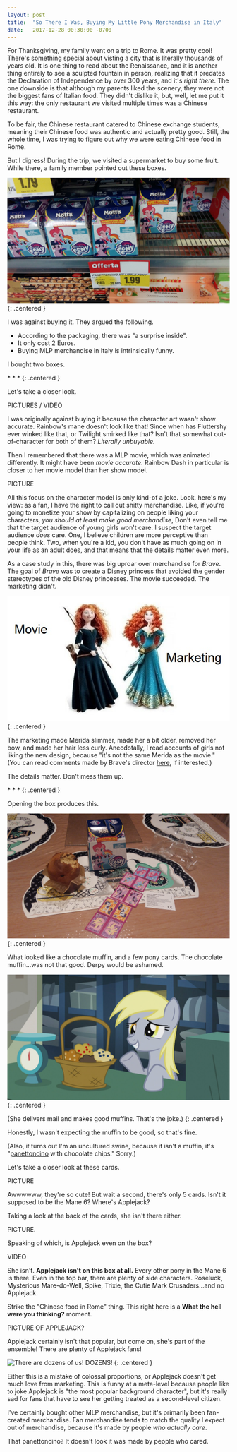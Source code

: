 ```yaml
---
layout: post
title:  "So There I Was, Buying My Little Pony Merchandise in Italy"
date:   2017-12-28 00:30:00 -0700
---
```


For Thanksgiving, my family went on a trip to Rome. It was pretty cool!
There's something special about visting a city that is literally
thousands of years old. It is one thing to read about the Renaissance,
and it is another thing entirely to see a sculpted fountain in person,
realizing that it predates the Declaration of Independence by over
300 years, and it's *right there*. The one downside is that although
my parents liked the scenery, they were not the biggest fans of
Italian food. They didn't dislike it, but, well, let me put it this way:
the only restaurant we visited multiple times was a Chinese restaurant.

To be fair, the Chinese restaurant catered to Chinese exchange students,
meaning their Chinese food was authentic and actually pretty good.
Still, the whole time, I was trying to figure out why we were eating
Chinese food in Rome.

But I digress! During the trip, we visited a supermarket to buy some
fruit. While there, a family member pointed out these boxes.

![My Little Pony boxes](/public/mlp-italy/box_store.jpg)
{: .centered }

I was against buying it. They argued the following.

* According to the packaging, there was "a surprise inside".
* It only cost 2 Euros.
* Buying MLP merchandise in Italy is intrinsically funny.

I bought two boxes.

\* \* \*
{: .centered }

Let's take a closer look.

PICTURES / VIDEO

I was originally against buying it because the character art wasn't
show accurate. Rainbow's mane doesn't
look like that! Since when has Fluttershy ever winked like that, or
Twilight smirked like that? Isn't that somewhat out-of-character for
both of them? *Literally unbuyable.*

Then I remembered that there was a MLP movie, which was animated
differently. It might have been *movie accurate*. Rainbow Dash
in particular is closer to her movie model than her show model.

PICTURE

All this focus on the character model is only kind-of a joke.
Look, here's my view: as a fan, I have
the right to call out shitty merchandise. Like, if you're going
to monetize your show by capitalizing on people liking your characters,
*you should at least make good merchandise*,
Don't even tell me that the target audience of young girls won't care.
I suspect the target audience *does* care. One, I believe children
are more perceptive than people think. Two, when you're a kid, you don't
have as much going on in your life as an adult does, and that means
that the details matter even more.

As a case study in this, there was big uproar over merchandise for
*Brave*. The goal of *Brave* was to create a Disney princess
that avoided the gender stereotypes of the old Disney princesses.
The movie succeeded. The marketing didn't.

![Character design comparison](/public/mlp-italy/brave.jpg)
{: .centered }

The marketing made Merida slimmer, made her a bit older, removed her
bow, and made her hair less curly. Anecdotally, I read accounts of girls
not liking the new design, because "it's not the same Merida as the
movie." (You can read comments made by Brave's director
[here](http://www.marinij.com/general-news/20130511/brave-creator-blasts-disney-for-blatant-sexism-in-princess-makeover), if interested.)

The details matter. Don't mess them up.

\* \* \*
{: .centered }

Opening the box produces this.

![Box contents](/public/mlp-italy/muffin.jpg)
{: .centered }

What looked like a chocolate muffin, and a few pony cards.
The chocolate muffin...was not that good. Derpy would be ashamed.

![Derpy hooves](/public/mlp-italy/derpy.jpg)
{: .centered }

(She delivers mail and makes good muffins. That's the joke.)
{: .centered }

Honestly, I wasn't expecting the muffin to be good, so that's fine.

(Also, it turns out I'm an uncultured swine, because it isn't a muffin,
it's "[panettoncino](https://en.wikipedia.org/wiki/Panettone) with chocolate chips."
Sorry.)


Let's take a closer look at these cards.

PICTURE

Awwwwww, they're so cute! But wait a second, there's only 5
cards. Isn't it supposed to be the Mane 6? Where's Applejack?

Taking a look at the back of the cards, she isn't there either.

PICTURE.

Speaking of which, is Applejack even on the box?

VIDEO

She isn't. **Applejack isn't on this box at all.** Every other
pony in the Mane 6 is there. Even in the top bar, there are plenty
of side characters. Roseluck, Mysterious Mare-do-Well, Spike, Trixie,
the Cutie Mark Crusaders...and no Applejack.

Strike the "Chinese food in Rome" thing. This right here is
a **What the hell were you thinking?** moment.

PICTURE OF APPLEJACK?

Applejack certainly isn't that popular, but come on,
she's part of the ensemble! There are plenty of Applejack fans!

![There are dozens of us! DOZENS!](/public/mlp-italy/dozens.gif)
{: .centered }

Either this is a mistake of colossal proportions, or Applejack
doesn't get much love from marketing. This is funny at a meta-level
because people like to joke Applejack is "the most popular background
character", but it's really sad for fans that have to see her getting
treated as a second-level citizen.

I've certainly bought other MLP merchandise, but it's primarily been
fan-created merchandise. Fan merchandise tends to match the quality
I expect out of merchandise, because it's made by people *who actually care*.

That panettoncino? It doesn't look it was made by people who cared.
